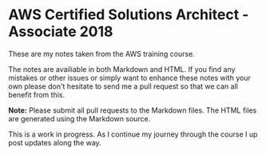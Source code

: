 AWS Certified Solutions Architect - Associate 2018
==================================================

These are my notes taken from the AWS training course.

The notes are availiable in both Markdown and HTML. If you find any mistakes or other issues or simply want to enhance these notes with your own please don't hesitate to send me a pull request so that we can all benefit from this.

**Note:** Please submit all pull requests to the Markdown files. The HTML files are generated using the Markdown source.

This is a work in progress. As I continue my journey through the course I up post updates along the way.
